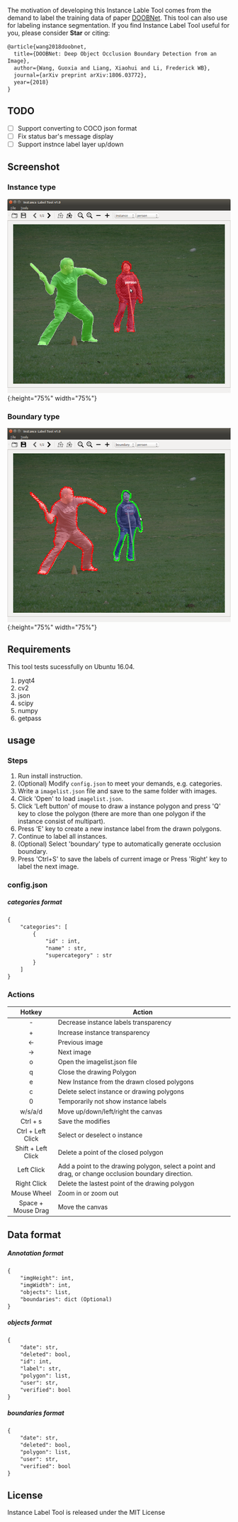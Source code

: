 The motivation of developing this Instance Lable Tool comes from the demand to label the training data of paper [DOOBNet](https://github.com/GuoxiaWang/DOOBNet). This tool can also use for labeling instance segmentation. If you find Instance Label Tool useful for you, please consider **Star** or citing:
```
@article{wang2018doobnet,
  title={DOOBNet: Deep Object Occlusion Boundary Detection from an Image},
  author={Wang, Guoxia and Liang, Xiaohui and Li, Frederick WB},
  journal={arXiv preprint arXiv:1806.03772},
  year={2018}
}
```

## TODO
- [ ] Support converting to COCO json format
- [ ] Fix status bar's message display
- [ ] Support instnce label layer up/down
 
## Screenshot

### Instance type
![Instance type screenshot](./screenshot/instance_screenshot.png){:height="75%" width="75%"}

### Boundary type
![Boundary type screenshot](./screenshot/boundary_screenshot.png){:height="75%" width="75%"}

## Requirements
This tool tests sucessfully on Ubuntu 16.04.

1. pyqt4
2. cv2
3. json
4. scipy
5. numpy
6. getpass

## usage

### Steps
1. Run install instruction.
2. (Optional) Modify `config.json` to meet your demands, e.g. categories.
3. Write a `imagelist.json` file and save to the same folder with images.
4. Click 'Open' to load `imagelist.json`.
5. Click 'Left button' of mouse to draw a instance polygon and press 'Q' key to close the polygon (there are more than one polygon if the instance consist of multipart).
6. Press 'E' key to create a new instance label from the drawn polygons.
7. Continue to label all instances.
8. (Optional) Select 'boundary' type to automatically generate occlusion boundary.
9. Press 'Ctrl+S' to save the labels of current image or Press 'Right' key to label the next image.

### config.json

##### categories format

```
{
	"categories": [
		{
			"id" : int,
			"name" : str,
			"supercategory" : str
		}
	]
}
```

### Actions

|  Hotkey      | Action |
|:-------------:|------|
| - | Decrease instance labels transparency    |
| + | Increase instance transparency    |
| ← | Previous image |
| → | Next image   |
| o | Open the imagelist.json file|
| q | Close the drawing Polygon   |
| e | New Instance from the drawn closed polygons   |
| c | Delete select instance or drawing polygons |
| 0 | Temporarily not show instance labels   |
| w/s/a/d | Move up/down/left/right the canvas   |
| Ctrl + s | Save the modifies|
| Ctrl + Left Click | Select or deselect o instance   |
| Shift + Left Click | Delete a point of the closed polygon   |
| Left Click | Add a point to the drawing polygon, select a point and drag, or change occlusion boundary direction.   |
| Right Click | Delete the lastest point of the drawing polygon   |
| Mouse Wheel | Zoom in or zoom out    |
| Space + Mouse Drag | Move the canvas    |


## Data format

##### Annotation format
```
{
    "imgHeight": int, 
    "imgWidth": int, 
    "objects": list,
    "boundaries": dict (Optional)
}
```

##### objects format
```
{
    "date": str, 
    "deleted": bool, 
    "id": int, 
    "label": str, 
    "polygon": list,
    "user": str, 
    "verified": bool
}
```

##### boundaries format
```
{
    "date": str, 
    "deleted": bool, 
    "polygon": list,
    "user": str, 
    "verified": bool
}
```

## License
Instance Label Tool is released under the MIT License